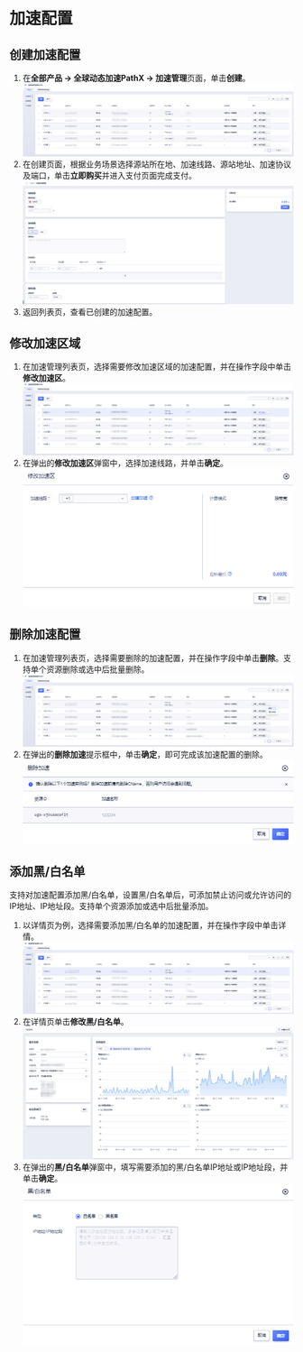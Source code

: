 # 加速配置

## 创建加速配置

1. 在**全部产品 -> 全球动态加速PathX -> 加速管理**页面，单击**创建**。
![image](/images/4.png)
2. 在创建页面，根据业务场景选择源站所在地、加速线路、源站地址、加速协议及端口，单击**立即购买**并进入支付页面完成支付。
![image](/images/5.png)
3. 返回列表页，查看已创建的加速配置。

## 修改加速区域
1. 在加速管理列表页，选择需要修改加速区域的加速配置，并在操作字段中单击**修改加速区**。
![image](/images/6.png)
2. 在弹出的**修改加速区**弹窗中，选择加速线路，并单击**确定**。
![image](/images/7.png)

## 删除加速配置
1. 在加速管理列表页，选择需要删除的加速配置，并在操作字段中单击**删除**。支持单个资源删除或选中后批量删除。
![image](/images/8.png)
2. 在弹出的**删除加速**提示框中，单击**确定**，即可完成该加速配置的删除。
![image](/images/9.png)

## 添加黑/白名单
支持对加速配置添加黑/白名单，设置黑/白名单后，可添加禁止访问或允许访问的IP地址、IP地址段。支持单个资源添加或选中后批量添加。
1. 以详情页为例，选择需要添加黑/白名单的加速配置，并在操作字段中单击详情。
![image](/images/10.png)
2. 在详情页单击**修改黑/白名单**。
![image](/images/11.png)
3. 在弹出的**黑/白名单**弹窗中，填写需要添加的黑/白名单IP地址或IP地址段，并单击**确定**。
![image](/images/12.png)

